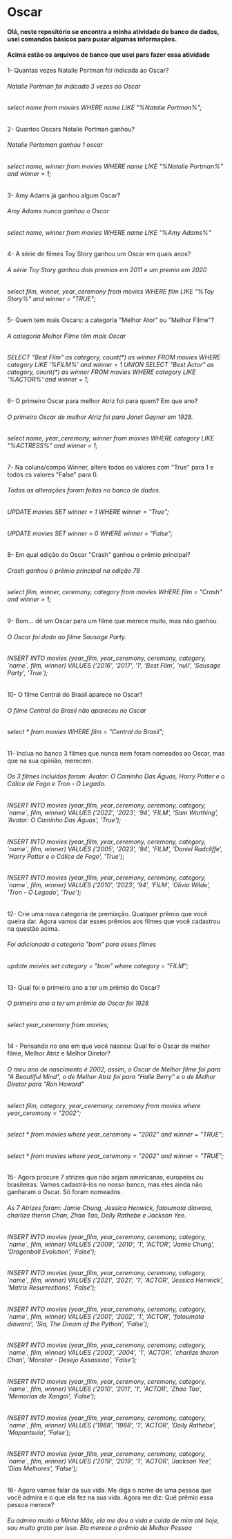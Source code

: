<h1>Oscar</h1>

<h4>Olá, neste repositório se encontra a minha atividade de banco de dados, usei comandos básicos para puxar algumas informações.</h4>
<h4>Acima estão os arquivos de banco que usei para fazer essa atividade</h4>

<p>1- Quantas vezes Natalie Portman foi indicada ao Oscar?</p>
<h6>Natalie Portman foi indicada 3 vezes ao Oscar</h6>
<h6>select name from movies WHERE name LIKE "%Natalie Portman%";</h6>

<p>2- Quantos Oscars Natalie Portman ganhou?</p>
<h6>Natalie Portoman ganhou 1 oscar</h6> 
<h6>select name, winner from movies WHERE name LIKE "%Natalie Portman%" and winner = 1;</h6>

<p>3- Amy Adams já ganhou algum Oscar?</p>
<h6>Amy Adams nunca ganhou o Oscar</h6>
<h6>select name, winner from movies WHERE name LIKE "%Amy Adams%"</h6>

<p>4- A série de filmes Toy Story ganhou um Oscar em quais anos?</p>
<h6>A série Toy Story ganhou dois premios em 2011 e um premio em 2020</h6>
<h6>select film, winner, year_ceremony from movies WHERE film LIKE "%Toy Story%" and winner = "TRUE";</h6>

<p>5- Quem tem mais Oscars: a categoria "Melhor Ator" ou "Melhor Filme"?</p>
<h6>A categoria Melhor Filme têm mais Oscar</h6> 
<h6>SELECT "Best Film" as category, count(*) as winner
FROM movies
WHERE category LIKE '%FILM%' and winner = 1
UNION
SELECT "Best Actor" as category, count(*) as winner
FROM movies
WHERE category LIKE '%ACTOR%' and winner = 1;</h6>

<p>6- O primeiro Oscar para melhor Atriz foi para quem? Em que ano?</p>
<h6>O primeiro Oscar de melhor Atriz foi para Janet Gaynor em 1928.</h6>
<h6>select name, year_ceremony, winner from movies WHERE category LIKE "%ACTRESS%" and winner = 1;</h6>

<p>7- Na coluna/campo Winner, altere todos os valores com "True" para 1 e todos os valores "False" para 0.</p>
<h6>Todas as alterações foram feitas no banco de dados.</h6>
<h6>UPDATE movies SET winner = 1 WHERE winner = "True";</h6>
<h6>UPDATE movies SET winner = 0 WHERE winner = "False";</h6>

<p>8- Em qual edição do Oscar "Crash" ganhou o prêmio principal?</p>
<h6>Crash ganhou o prêmio principal na edição 78</h6>
<h6>select film, winner, ceremony, category from movies WHERE film = "Crash" and winner = 1;</h6>

<p>9- Bom... dê um Oscar para um filme que merece muito, mas não ganhou.</p>
<h6>O Oscar foi dado ao filme Sausage Party.</h6>
<h6>INSERT INTO movies (year_film, year_ceremony, ceremony, category, `name`, film, winner) VALUES ('2016', '2017', '1', 'Best Film', 'null', 'Sausage Party', 'True');</h6>

<p>10- O filme Central do Brasil aparece no Oscar?</p>
<h6>O filme Central do Brasil não apareceu no Oscar</h6>
<h6>select * from movies WHERE film = "Central do Brasil";</h6>

<p>11- Inclua no banco 3 filmes que nunca nem foram nomeados ao Oscar, mas que na sua opinião, merecem.</p>
<h6>Os 3 filmes incluídos foram: Avatar: O Caminho Das Águas, Harry Potter e o Cálice de Fogo e Tron - O Legado.</h6>
<h6>INSERT INTO movies (year_film, year_ceremony, ceremony, category, `name`, film, winner) VALUES ('2022', '2023', '94', 'FILM', 'Sam Worthing', 'Avatar: O Caminho Das Águas', 'True');</h6>
<h6>INSERT INTO movies (year_film, year_ceremony, ceremony, category, `name`, film, winner) VALUES ('2005', '2023', '94', 'FILM', 'Daniel Radcliffe', 'Harry Potter e o Cálice de Fogo', 'True');</h6>
<h6>INSERT INTO movies (year_film, year_ceremony, ceremony, category, `name`, film, winner) VALUES ('2010', '2023', '94', 'FILM', 'Olivia Wilde', 'Tron - O Legado', 'True');</h6>

<p>12- Crie uma nova categoria de premiação. Qualquer prêmio que você queira dar. Agora vamos dar esses prêmios aos filmes que você cadastrou na questão acima.<p>
<h6>Foi adicionada a categoria "bom" para esses filmes</h6>
<h6>update movies set category = "bom" where category = "FILM";</h6>

<p>13- Qual foi o primeiro ano a ter um prêmio do Oscar?</p>
<h6>O primeiro ano a ter um prêmio do Oscar foi 1928</h6>
<h6>select year_ceremony from movies;</h6>

<p>14 - Pensando no ano em que você nasceu: Qual foi o Oscar de melhor filme, Melhor Atriz e Melhor Diretor?</p>
<h6>O meu ano de nascimento é 2002, assim, o Oscar de Melhor filme foi para "A Beautiful Mind", o de Melhor Atriz foi para "Halle Berry" e o de Melhor Diretor para "Ron Howard"</h6>
<h6>select film, category, year_ceremony, ceremony from movies where year_ceremony = "2002";</h6>
<h6>select * from movies where year_ceremony = "2002" and winner = "TRUE";</h6>
<h6>select * from movies where year_ceremony = "2002" and winner = "TRUE";</h6>

<p>15- Agora procure 7 atrizes que não sejam americanas, europeias ou brasileiras.  Vamos cadastrá-los no nosso banco, mas eles ainda não ganharam o Oscar. Só foram nomeados.</p>
<h6>As 7 Atrizes foram: Jamie Chung, Jessica Henwick, fatoumata diawara, charlize theron Chan, Zhao Tao, Dolly Rathebe e Jackson Yee.</h6>
<h6>INSERT INTO movies (year_film, year_ceremony, ceremony, category, `name`, film, winner) VALUES ('2009', '2010', '1', 'ACTOR', 'Jamie Chung', 'Dragonball Evolution', 'False');</h6>
<h6>INSERT INTO movies (year_film, year_ceremony, ceremony, category, `name`, film, winner) VALUES ('2021', '2021', '1', 'ACTOR', 'Jessica Henwick', 'Matrix Resurrections', 'False');</h6>
<h6>INSERT INTO movies (year_film, year_ceremony, ceremony, category, `name`, film, winner) VALUES ('2001', '2002', '1', 'ACTOR', 'fatoumata diawara', 'Sia, The Dream of the Python', 'False');</h6>
<h6>INSERT INTO movies (year_film, year_ceremony, ceremony, category, `name`, film, winner) VALUES ('2003', '2004', '1', 'ACTOR', 'charlize theron Chan', 'Monster - Desejo Assassino', 'False');</h6>
<h6>INSERT INTO movies (year_film, year_ceremony, ceremony, category, `name`, film, winner) VALUES ('2010', '2011', '1', 'ACTOR', 'Zhao Tao', 'Memorias de Xangai', 'False');</h6>
<h6>INSERT INTO movies (year_film, year_ceremony, ceremony, category, `name`, film, winner) VALUES ('1988', '1988', '1', 'ACTOR', 'Dolly Rathebe', 'Mapantsula', 'False');</h6>
<h6>INSERT INTO movies (year_film, year_ceremony, ceremony, category, `name`, film, winner) VALUES ('2019', '2019', '1', 'ACTOR', 'Jackson Yee', 'Dias Melhores', 'False');</h6>

<p>16- Agora vamos falar da sua vida. Me diga o nome de uma pessoa que você admira e o que ela fez na sua vida. Agora me diz: Quê prêmio essa pessoa merece?</p> 
<h6> Eu admiro muito a Minha Mãe, ela me deu a vida e cuida de mim até hoje, sou muito grato por isso. Ela merece o prêmio de Melhor Pessoa</p>

